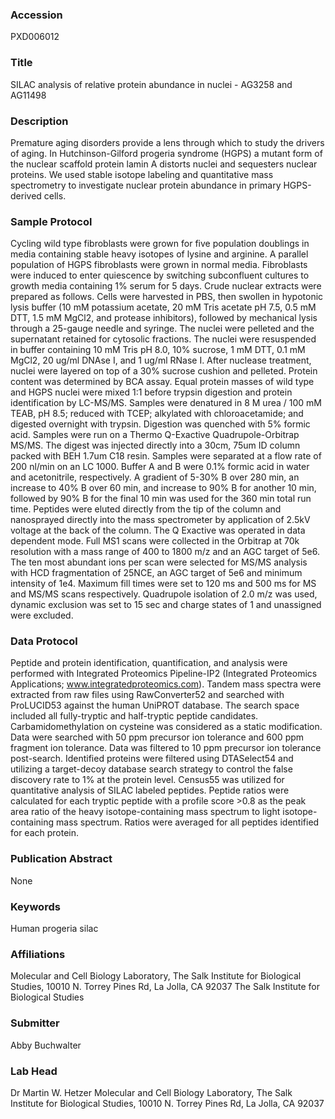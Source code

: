 ### Accession
PXD006012

### Title
SILAC analysis of relative protein abundance in nuclei - AG3258 and AG11498

### Description
Premature aging disorders provide a lens through which to study the drivers of aging. In Hutchinson-Gilford progeria syndrome (HGPS) a mutant form of the nuclear scaffold protein lamin A distorts nuclei and sequesters nuclear proteins. We used stable isotope labeling and quantitative mass spectrometry to investigate nuclear protein abundance in primary HGPS-derived cells.

### Sample Protocol
Cycling wild type fibroblasts were grown for five population doublings in media containing stable heavy isotopes of lysine and arginine. A parallel population of HGPS fibroblasts were grown in normal media. Fibroblasts were induced to enter quiescence by switching subconfluent cultures to growth media containing 1% serum for 5 days.  Crude nuclear extracts were prepared as follows. Cells were harvested in PBS, then swollen in hypotonic lysis buffer (10 mM potassium acetate, 20 mM Tris acetate pH 7.5, 0.5 mM DTT, 1.5 mM MgCl2, and protease inhibitors), followed by mechanical lysis through a 25-gauge needle and syringe. The nuclei were pelleted and the supernatant retained for cytosolic fractions. The nuclei were resuspended in buffer containing 10 mM Tris pH 8.0, 10% sucrose, 1 mM DTT, 0.1 mM MgCl2, 20 ug/ml DNAse I, and 1 ug/ml RNase I. After nuclease treatment, nuclei were layered on top of a 30% sucrose cushion and pelleted. Protein content was determined by BCA assay. Equal protein masses of wild type and HGPS nuclei were mixed 1:1 before trypsin digestion and protein identification by LC-MS/MS. Samples were denatured in 8 M urea / 100 mM TEAB, pH 8.5; reduced with TCEP; alkylated with chloroacetamide; and digested overnight with trypsin. Digestion was quenched with 5% formic acid. Samples were run on a Thermo Q-Exactive Quadrupole-Orbitrap MS/MS. The digest was injected directly into a 30cm, 75um ID column packed with BEH 1.7um C18 resin. Samples were separated at a flow rate of 200 nl/min on an LC 1000. Buffer A and B were 0.1% formic acid in water and acetonitrile, respectively. A gradient of 5-30% B over 280 min, an increase to 40% B over 60 min, and increase to 90% B for another 10 min, followed by 90% B for the final 10 min was used for the 360 min total run time. Peptides were eluted directly from the tip of the column and nanosprayed directly into the mass spectrometer by application of 2.5kV voltage at the back of the column. The Q Exactive was operated in data dependent mode. Full MS1 scans were collected in the Orbitrap at 70k resolution with a mass range of 400 to 1800 m/z and an AGC target of 5e6. The ten most abundant ions per scan were selected for MS/MS analysis with HCD fragmentation of 25NCE, an AGC target of 5e6 and minimum intensity of 1e4. Maximum fill times were set to 120 ms and 500 ms for MS and MS/MS scans respectively. Quadrupole isolation of 2.0 m/z was used, dynamic exclusion was set to 15 sec and charge states of 1 and unassigned were excluded.

### Data Protocol
Peptide and protein identification, quantification, and analysis were performed with Integrated Proteomics Pipeline-IP2 (Integrated Proteomics Applications; www.integratedproteomics.com). Tandem mass spectra were extracted from raw files using RawConverter52 and searched with ProLUCID53 against the human UniPROT database. The search space included all fully-tryptic and half-tryptic peptide candidates. Carbamidomethylation on cysteine was considered as a static modification. Data were searched with 50 ppm precursor ion tolerance and 600 ppm fragment ion tolerance. Data was filtered to 10 ppm precursor ion tolerance post-search. Identified proteins were filtered using DTASelect54 and utilizing a target-decoy database search strategy to control the false discovery rate to 1% at the protein level. Census55 was utilized for quantitative analysis of SILAC labeled peptides. Peptide ratios were calculated for each tryptic peptide with a profile score >0.8 as the peak area ratio of the heavy isotope-containing mass spectrum to light isotope-containing mass spectrum. Ratios were averaged for all peptides identified for each protein.

### Publication Abstract
None

### Keywords
Human progeria silac

### Affiliations
Molecular and Cell Biology Laboratory, The Salk Institute for Biological Studies, 10010 N. Torrey Pines Rd, La Jolla, CA 92037
The Salk Institute for Biological Studies

### Submitter
Abby Buchwalter

### Lab Head
Dr Martin W. Hetzer
Molecular and Cell Biology Laboratory, The Salk Institute for Biological Studies, 10010 N. Torrey Pines Rd, La Jolla, CA 92037


